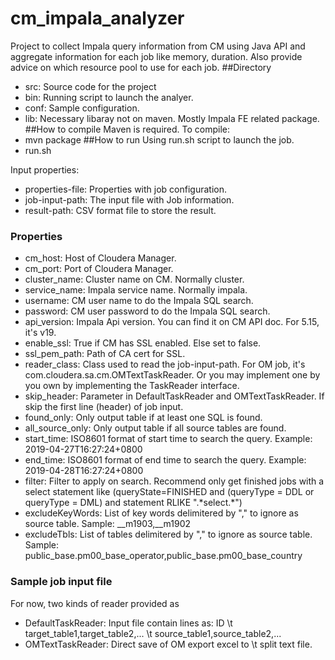 # cm_impala_analyzer
Project to collect Impala query information from CM using Java API and aggregate information for each job like memory, duration. Also provide advice on which resource pool to use for each job.
##Directory
* src: Source code for the project
* bin: Running script to launch the analyer.
* conf: Sample configuration.
* lib: Necessary libaray not on maven. Mostly Impala FE related package.
##How to compile
Maven is required. To compile:
* mvn package
##How to run
Using run.sh script to launch the job.
* run.sh <properties-file> <job-input-path> <result-path>

Input properties:
* properties-file: Properties with job configuration.
* job-input-path: The input file with Job information.
* result-path: CSV format file to store the result.

### Properties
* cm_host: Host of Cloudera Manager.
* cm_port: Port of Cloudera Manager.
* cluster_name: Cluster name on CM. Normally cluster.
* service_name: Impala service name. Normally impala.
* username: CM user name to do the Impala SQL search.
* password: CM user password to do the Impala SQL search.
* api_version: Impala Api version. You can find it on CM API doc. For 5.15, it's v19.
* enable_ssl: True if CM has SSL enabled. Else set to false.
* ssl_pem_path: Path of CA cert for SSL.
* reader_class: Class used to read the job-input-path. For OM job, it's com.cloudera.sa.cm.OMTextTaskReader. Or you may implement one by you own by implementing the TaskReader interface.
* skip_header: Parameter in DefaultTaskReader and OMTextTaskReader. If skip the first line (header) of job input.
* found_only: Only output table if at least one SQL is found.
* all_source_only: Only output table if all source tables are found.
* start_time: ISO8601 format of start time to search the query. Example: 2019-04-27T16:27:24+0800
* end_time: ISO8601 format of end time to search the query. Example: 2019-04-28T16:27:24+0800
* filter: Filter to apply on search. Recommend only get finished jobs with a select statement like (queryState=FINISHED and (queryType = DDL or queryType = DML) and statement RLIKE ".\*select.\*")
* excludeKeyWords: List of key words delimitered by "," to ignore as source table. Sample: __m1903,__m1902
* excludeTbls: List of tables delimitered by "," to ignore as source table. Sample: public_base.pm00_base_operator,public_base.pm00_base_country

### Sample job input file
For now, two kinds of reader provided as 
* DefaultTaskReader: Input file contain lines as: ID \t target_table1,target_table2,... \t source_table1,source_table2,...
* OMTextTaskReader: Direct save of OM export excel to \t split text file.
